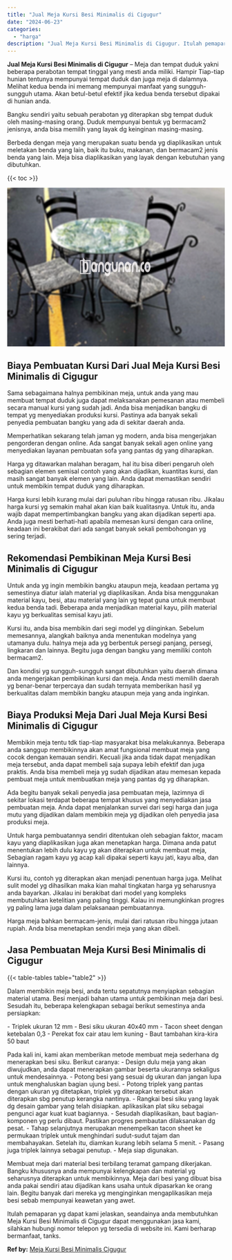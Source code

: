 ```yaml
---
title: "Jual Meja Kursi Besi Minimalis di Cigugur"
date: "2024-06-23"
categories: 
  - "harga"
description: "Jual Meja Kursi Besi Minimalis di Cigugur. Itulah pemaparan yg dapat kami jelaskan, seandainya anda membutuhkan Meja Kursi Besi Minimalis di Cigugur dapat me..."
---
```


**Jual Meja Kursi Besi Minimalis di Cigugur** – Meja dan tempat duduk yakni beberapa perabotan tempat tinggal yang mesti anda miliki. Hampir Tiap-tiap hunian tentunya mempunyai tempat duduk dan juga meja di dalamnya. Melihat kedua benda ini memang mempunyai manfaat yang sungguh-sungguh utama. Akan betul-betul efektif jika kedua benda tersebut dipakai di hunian anda.

Bangku sendiri yaitu sebuah perabotan yg diterapkan sbg tempat duduk oleh masing-masing orang. Duduk mempunyai bentuk yg bermacam2 jenisnya, anda bisa memilih yang layak dg keinginan masing-masing.

Berbeda dengan meja yang merupakan suatu benda yg diaplikasikan untuk meletakan benda yang lain, baik itu buku, makanan, dan bermacam2 jenis benda yang lain. Meja bisa diaplikasikan yang layak dengan kebutuhan yang dibutuhkan.

{{< toc >}}

![Jual Meja Kursi Besi Minimalis di Cigugur](/images/jual-meja-besi-murah29.png)

## Biaya Pembuatan Kursi Dari Jual Meja Kursi Besi Minimalis di Cigugur

Sama sebagaimana halnya pembikinan meja, untuk anda yang mau membuat tempat duduk juga dapat melaksanakan pemesanan atau membeli secara manual kursi yang sudah jadi. Anda bisa menjadikan bangku di tempat yg menyediakan produksi kursi. Pastinya ada banyak sekali penyedia pembuatan bangku yang ada di sekitar daerah anda.

Memperhatikan sekarang telah jaman yg modern, anda bisa mengerjakan pengorderan dengan online. Ada sangat banyak sekali agen online yang menyediakan layanan pembuatan sofa yang pantas dg yang diharapkan.

Harga yg ditawarkan malahan beragam, hal itu bisa diberi pengaruh oleh sebagian elemen semisal contoh yang akan dijadikan, kuantitas kursi, dan masih sangat banyak elemen yang lain. Anda dapat memastikan sendiri untuk membikin tempat duduk yang diharapkan.

Harga kursi lebih kurang mulai dari puluhan ribu hingga ratusan ribu. Jikalau harga kursi yg semakin mahal akan kian baik kualitasnya. Untuk itu, anda wajib dapat mempertimbangkan bangku yang akan dijadikan seperti apa. Anda juga mesti berhati-hati apabila memesan kursi dengan cara online, keadaan ini berakibat dari ada sangat banyak sekali pembohongan yg sering terjadi.

## Rekomendasi Pembikinan Meja Kursi Besi Minimalis di Cigugur

Untuk anda yg ingin membikin bangku ataupun meja, keadaan pertama yg semestinya diatur ialah material yg diaplikasikan. Anda bisa menggunakan material kayu, besi, atau material yang lain yg tepat guna untuk membuat kedua benda tadi. Beberapa anda menjadikan material kayu, pilih material kayu yg berkualitas semisal kayu jati.

Kursi itu, anda bisa membikin dari segi model yg diinginkan. Sebelum memesannya, alangkah baiknya anda menentukan modelnya yang utamanya dulu. halnya meja ada yg berbentuk persegi panjang, persegi, lingkaran dan lainnya. Begitu juga dengan bangku yang memiliki contoh bermacam2.

Dan kondisi yg sungguh-sungguh sangat dibutuhkan yaitu daerah dimana anda mengerjakan pembikinan kursi dan meja. Anda mesti memilih daerah yg benar-benar terpercaya dan sudah ternyata memberikan hasil yg berkualitas dalam membikin bangku ataupun meja yang anda inginkan.

## Biaya Produksi Meja Dari Jual Meja Kursi Besi Minimalis di Cigugur

Membikin meja tentu tdk tiap-tiap masyarakat bisa melakukannya. Beberapa anda sanggup membikinnya akan amat fungsional membuat meja yang cocok dengan kemauan sendiri. Kecuali jika anda tidak dapat menjadikan meja tersebut, anda dapat membeli saja supaya lebih efektif dan juga praktis. Anda bisa membeli meja yg sudah dijadikan atau memesan kepada pembuat meja untuk membuatkan meja yang pantas dg yg diharapkan.

Ada begitu banyak sekali penyedia jasa pembuatan meja, lazimnya di sekitar lokasi terdapat beberapa tempat khusus yang menyediakan jasa pembuatan meja. Anda dapat menjalankan survei dari segi harga dan juga mutu yang dijadikan dalam membikin meja yg dijadikan oleh penyedia jasa produksi meja.

Untuk harga pembuatannya sendiri ditentukan oleh sebagian faktor, macam kayu yang diaplikasikan juga akan menetapkan harga. Dimana anda patut menentukan lebih dulu kayu yg akan diterapkan untuk membuat meja, Sebagian ragam kayu yg acap kali dipakai seperti kayu jati, kayu alba, dan lainnya.

Kursi itu, contoh yg diterapkan akan menjadi penentuan harga juga. Melihat sulit model yg dihasilkan maka kian mahal tingkatan harga yg seharusnya anda bayarkan. Jikalau ini berakibat dari model yang kompleks membutuhkan ketelitian yang paling tinggi. Kalau ini memungkinkan progres yg paling lama juga dalam pelaksanaan pembuatannya.

Harga meja bahkan bermacam-jenis, mulai dari ratusan ribu hingga jutaan rupiah. Anda bisa menetapkan sendiri meja yang akan dibeli.

## Jasa Pembuatan Meja Kursi Besi Minimalis di Cigugur

{{< table-tables table="table2" >}}

Dalam membikin meja besi, anda tentu sepatutnya menyiapkan sebagian material utama. Besi menjadi bahan utama untuk pembikinan meja dari besi. Sesudah itu, beberapa kelengkapan sebagai berikut semestinya anda persiapkan:

\- Triplek ukuran 12 mm - Besi siku ukuran 40x40 mm - Tacon sheet dengan ketebalan 0,3 - Perekat fox cair atau lem kuning - Baut tambahan kira-kira 50 baut

Pada kali ini, kami akan memberikan metode membuat meja sederhana dg menerapkan besi siku. Berikut caranya: - Design dulu meja yang akan diwujudkan, anda dapat menerapkan gambar beserta ukurannya sekaligus untuk mendesainnya. - Potong besi yang sesuai dg ukuran dan jangan lupa untuk menghaluskan bagian ujung besi. - Potong triplek yang pantas dengan ukuran yg ditetapkan, triplek yg diterapkan tersebut akan diterapkan sbg penutup kerangka nantinya. - Rangkai besi siku yang layak dg desain gambar yang telah disiapkan. aplikasikan plat siku sebagai pengunci agar kuat kuat bagiannya. - Sesudah diaplikasikan, baut bagian-komponen yg perlu dibaut. Pastikan progres pembautan dilaksanakan dg pesat. - Tahap selanjutnya merupakan menempelkan tacon sheet ke permukaan triplek untuk menghindari sudut-sudut tajam dan membahayakan. Setelah itu, diamkan kurang lebih selama 5 menit. - Pasang juga triplek lainnya sebagai penutup. - Meja siap digunakan.

Membuat meja dari material besi terbilang teramat gampang dikerjakan. Bangku khususnya anda mempunyai kelengkapan dan material yg seharusnya diterapkan untuk membikinnya. Meja dari besi yang dibuat bisa anda pakai sendiri atau dijadikan kans usaha untuk dipasarkan ke orang lain. Begitu banyak dari mereka yg menginginkan mengaplikasikan meja besi sebab mempunyai keawetan yang awet.

Itulah pemaparan yg dapat kami jelaskan, seandainya anda membutuhkan Meja Kursi Besi Minimalis di Cigugur dapat menggunakan jasa kami, silahkan hubungi nomor telepon yg tersedia di website ini. Kami berharap bermanfaat, tanks.

**Ref by:** [Meja Kursi Besi Minimalis Cigugur](https://id.wikipedia.org/wiki/Meja)

